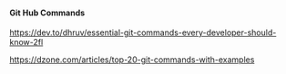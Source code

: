 
#### Git Hub Commands

https://dev.to/dhruv/essential-git-commands-every-developer-should-know-2fl

https://dzone.com/articles/top-20-git-commands-with-examples

